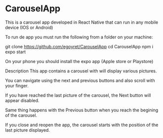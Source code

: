 # CarouselApp
This is a carousel app developed in React Native that can run in any mobile device (IOS or Android)

To run de app you must run the following from a folder on your machine:

git clone https://github.com/egoyret/CarouselApp
cd CarouselApp
npm i
expo start

On your phone you should install the expo app (Apple store or Playstore)

Description
This app contains a carousel with will display various pictures.

You can navigate using the next and previous buttons and also scroll with your finger.

If you have reached the last picture of the carousel, the Next button will appear disabled.

Same thing happens with the Previous button when you reach the begining of the carousel.

If you close and reopen the app, the carousel starts with the position of the last picture displayed.

